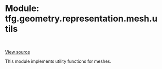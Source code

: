 <div itemscope itemtype="http://developers.google.com/ReferenceObject">
<meta itemprop="name" content="tfg.geometry.representation.mesh.utils" />
<meta itemprop="path" content="Stable" />
</div>

# Module: tfg.geometry.representation.mesh.utils

<!-- Insert buttons and diff -->

<table class="tfo-notebook-buttons tfo-api" align="left">
</table>

<a target="_blank" href="https://github.com/tensorflow/graphics/blob/master/tensorflow_graphics/geometry/representation/mesh/utils.py">View source</a>



This module implements utility functions for meshes.



